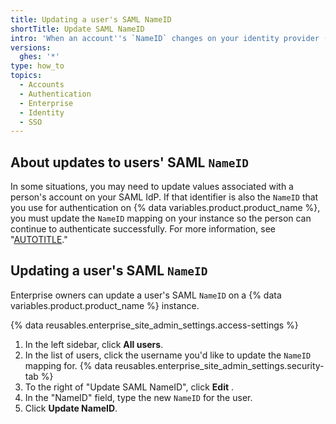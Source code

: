 ```yaml
---
title: Updating a user's SAML NameID
shortTitle: Update SAML NameID
intro: 'When an account''s `NameID` changes on your identity provider (IdP) and the person can no longer {% ifversion ghes %}sign into {% data variables.location.product_location %}{% elsif ghec %}authenticate to access your enterprise''s resources{% endif %}, you must {% ifversion ghec %}either contact {% data variables.product.company_short %} Support or revoke the person''s linked identity{% elsif ghes %}update the `NameID` mapping on {% data variables.location.product_location %}{% elsif ghae %}contact {% data variables.product.company_short %} Support{% endif %}.'
versions:
  ghes: '*'
type: how_to
topics:
  - Accounts
  - Authentication
  - Enterprise
  - Identity
  - SSO
---
```


## About updates to users' SAML `NameID`

In some situations, you may need to update values associated with a person's account on your SAML IdP. If that identifier is also the `NameID` that you use for authentication on {% data variables.product.product_name %}, you must update the `NameID` mapping on your instance so the person can continue to authenticate successfully. For more information, see "[AUTOTITLE](/admin/identity-and-access-management/managing-iam-for-your-enterprise/username-considerations-for-external-authentication)."

## Updating a user's SAML `NameID`

Enterprise owners can update a user's SAML `NameID` on a {% data variables.product.product_name %} instance.

{% data reusables.enterprise_site_admin_settings.access-settings %}
1. In the left sidebar, click **All users**.
1. In the list of users, click the username you'd like to update the `NameID` mapping for.
{% data reusables.enterprise_site_admin_settings.security-tab %}
1. To the right of "Update SAML NameID", click **Edit** .
1. In the "NameID" field, type the new `NameID` for the user.
1. Click **Update NameID**.
